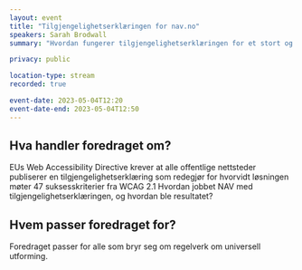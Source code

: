 ```yaml
---
layout: event
title: "Tilgjengelighetserklæringen for nav.no"
speakers: Sarah Brodwall
summary: "Hvordan fungerer tilgjengelighetserklæringen for et stort og kompleks nettsted?"

privacy: public

location-type: stream
recorded: true

event-date: 2023-05-04T12:20
event-date-end: 2023-05-04T12:50
---
```

## Hva handler foredraget om?
EUs Web Accessibility Directive krever at alle offentlige nettsteder publiserer en tilgjengelighetserklæring som redegjør for hvorvidt løsningen møter 47 suksesskriterier fra WCAG 2.1 Hvordan jobbet NAV med tilgjengelighetserklæringen, og hvordan ble resultatet?

## Hvem passer foredraget for?
Foredraget passer for alle som bryr seg om regelverk om universell utforming.
